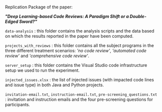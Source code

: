 Replication Package of the paper:

<strong><em>"Deep Learning-based Code Reviews: A Paradigm Shift or a Double-Edged Sword?"</em></strong>


`data-analysis` : this folder contains the analysis scripts and the data based on which the results reported in the paper have been computed.

`projects_with_reviews` : this folder contains all the subject programs in the three different treatment scenarios: <em>'no code review'</em>, <em>'automated code review'</em> and <em>'comprehensive code review'</em>.

`server_setup` : this folder contains the Visual Studio code infrastructure setup we used to run the experiment.

`injected_issues.xlsx` : the list of injected issues (with impacted code lines and issue type) in both Java and Python projects.

`invitation-email.txt`, `instruction-email.txt`, `pre-screening_questions.txt` : invitation and instruction emails and the four pre-screening questions for participants.
